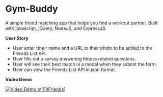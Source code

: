 # Gym-Buddy
A simple friend matching app that helps you find a workout partner. Built with javascript, jQuery, NodeJS, and ExpressJS.

**User Story**
- User enter ttheir name and a URL to their photo to be added to the Friends List API.
- User fills out a survey answering fitness related questions.
- User will see their best match in a modal when they submit the form.
- User can view the Friends List API in json format. 

**Video Demo**

[![Video Demo of FitFriends](https://i.ytimg.com/vi/6NDKSBmkj0o/hqdefault.jpg?sqp=-oaymwEZCNACELwBSFXyq4qpAwsIARUAAIhCGAFwAQ==&rs=AOn4CLAgJT67SEmpeste3U3vcoIl6zw_LA)](https://youtu.be/6NDKSBmkj0o)]


